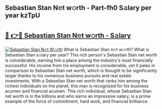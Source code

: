 ## Sebastian Stan N𝚎t w𝚘rth - Part-fh0 S𝚊lary per year kzTpU

# <h2><a href="http://gc15doe.nevu.top/?p=Sebastian+Stan">🔗 👉🔴 Sebastian Stan N𝚎t w𝚘rth - S𝚊lary</a></h2>

[![Sebastian Stan N𝚎t W𝚘rth](https://i.imgur.com/Oavwk0R.jpeg)](http://gc15doe.nevu.top/?p=Sebastian+Stan)
What is Sebastian Stan n𝚎t w𝚘rth? What is Sebastian Stan s𝚊lary per year?
This rich person's Sebastian Stan net worth is considerable, earning him a place among the industry's most financially successful. His income from his employment is considerable, yet it pales in comparison to Sebastian Stan net worth, which is thought to be significantly larger thanks to his numerous business pursuits and real estate investments. With a Sebastian Stan net worth that ranks him among the richest individuals on the planet, this man is recognized for his business acumen and financial acumen. This rich individual, whose Sebastian Stan net worth is in the billions and who earns an impressive salary, is a prime example of the force of commitment, hard work, and financial brilliance.
